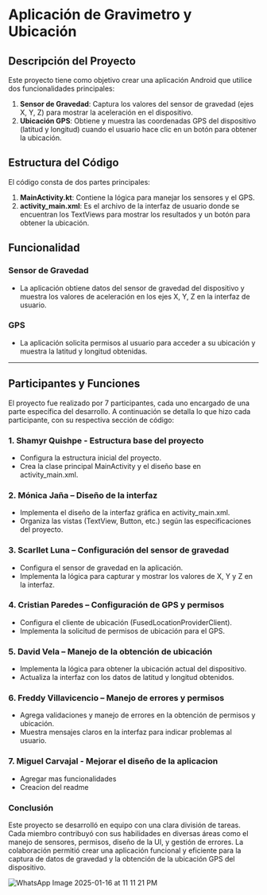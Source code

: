 # Aplicación de Gravimetro y Ubicación

## Descripción del Proyecto

Este proyecto tiene como objetivo crear una aplicación Android que utilice dos funcionalidades principales:

1. **Sensor de Gravedad**: Captura los valores del sensor de gravedad (ejes X, Y, Z) para mostrar la aceleración en el dispositivo.
2. **Ubicación GPS**: Obtiene y muestra las coordenadas GPS del dispositivo (latitud y longitud) cuando el usuario hace clic en un botón para obtener la ubicación.

## Estructura del Código

El código consta de dos partes principales:

1. **MainActivity.kt**: Contiene la lógica para manejar los sensores y el GPS.
2. **activity_main.xml**: Es el archivo de la interfaz de usuario donde se encuentran los TextViews para mostrar los resultados y un botón para obtener la ubicación.

## Funcionalidad

### Sensor de Gravedad
- La aplicación obtiene datos del sensor de gravedad del dispositivo y muestra los valores de aceleración en los ejes X, Y, Z en la interfaz de usuario.

### GPS
- La aplicación solicita permisos al usuario para acceder a su ubicación y muestra la latitud y longitud obtenidas.

---

## Participantes y Funciones

El proyecto fue realizado por 7 participantes, cada uno encargado de una parte específica del desarrollo. A continuación se detalla lo que hizo cada participante, con su respectiva sección de código:

### 1. **Shamyr Quishpe** - Estructura base del proyecto

- Configura la estructura inicial del proyecto.
- Crea la clase principal MainActivity y el diseño base en activity_main.xml.
  
### 2. **Mónica Jaña** – Diseño de la interfaz

- Implementa el diseño de la interfaz gráfica en activity_main.xml.
- Organiza las vistas (TextView, Button, etc.) según las especificaciones del proyecto.

### 3. **Scarllet Luna** – Configuración del sensor de gravedad

- Configura el sensor de gravedad en la aplicación.
- Implementa la lógica para capturar y mostrar los valores de X, Y y Z en la interfaz.

### 4. **Cristian Paredes** – Configuración de GPS y permisos

- Configura el cliente de ubicación (FusedLocationProviderClient).
- Implementa la solicitud de permisos de ubicación para el GPS.

### 5. **David Vela** – Manejo de la obtención de ubicación

- Implementa la lógica para obtener la ubicación actual del dispositivo.
- Actualiza la interfaz con los datos de latitud y longitud obtenidos.
  
### 6. **Freddy Villavicencio** – Manejo de errores y permisos

- Agrega validaciones y manejo de errores en la obtención de permisos y ubicación.
- Muestra mensajes claros en la interfaz para indicar problemas al usuario.

### 7. **Miguel Carvajal** - Mejorar el diseño de la aplicacion 

- Agregar mas funcionalidades
- Creacion del readme


### Conclusión
Este proyecto se desarrolló en equipo con una clara división de tareas. Cada miembro contribuyó con sus habilidades en diversas áreas como el manejo de sensores, permisos, diseño de la UI, y gestión de errores.
La colaboración permitió crear una aplicación funcional y eficiente para la captura de datos de gravedad y la obtención de la ubicación GPS del dispositivo.

![WhatsApp Image 2025-01-16 at 11 11 21 PM](https://github.com/user-attachments/assets/08f3c4a5-7159-4da0-84ef-405e818ed072)


